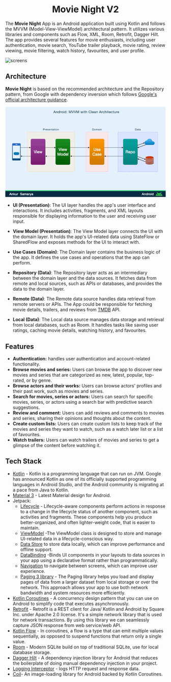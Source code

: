 <h1 align="center">Movie Night V2</h1>

The **Movie Night** App is an Android application built using Kotlin and follows the MVVM (Model-View-ViewModel) architectural pattern. It utilizes various libraries and components such as Flow, XML, Room, Retrofit, Dagger Hilt. The app provides several features for movie enthusiasts, including user authentication, movie search, YouTube trailer playback, movie rating, review viewing, movie filtering, watch history, favourites, and user profile.


![screens](screens/screens.jpg)

## Architecture
**Movie Night** is based on the recommended architecture and the Repository pattern, from Google with dependency inversion which follows [Google's official architecture guidance](https://developer.android.com/topic/architecture).

![architecture](figure/figure0.gif)


- **UI (Presentation)**: The UI layer handles the app's user interface and interactions. It includes activities, fragments, and XML layouts responsible for displaying information to the user and receiving user input.

- **View Model (Presentation)**: The View Model layer connects the UI with the domain layer. It holds the app's UI-related data using StateFlow or SharedFlow and exposes methods for the UI to interact with.

- **Use Cases (Domain)**: The Domain layer contains the business logic of the app. It defines the use cases and operations that the app can perform.

- **Repository (Data)**: The Repository layer acts as an intermediary between the domain layer and the data sources. It fetches data from remote and local sources, such as APIs or databases, and provides the data to the domain layer.

- **Remote (Data)**: The Remote data source handles data retrieval from remote servers or APIs. The App could be responsible for fetching movie details, trailers, and reviews from [TMDB](https://developers.themoviedb.org/3/getting-started/introduction) API.

- **Local (Data)**: The Local data source manages data storage and retrieval from local databases, such as Room. It handles tasks like saving user ratings, caching movie details, watching history, and favourites.



## Features
- <b>Authentication:</b> handles user authentication and account-related functionality.
- <b>Browse movies and series:</b> Users can browse the app to discover new movies and series that are categorized as new, latest, popular, top-rated, or by genre.
- <b>Browse actors and their works:</b> Users can browse actors' profiles and their past work, such as movies and series.
- <b>Search for movies, series or actors:</b> Users can search for specific movies, series, or actors using a search bar with predictive search suggestions.
- <b>Review and comment:</b> Users can add reviews and comments to movies and series, sharing their opinions and thoughts about the content.
- <b>Create custom lists:</b> Users can create custom lists to keep track of the movies and series they want to watch, such as a watch later list or a list of favourites.
- <b>Watch trailers:</b> Users can watch trailers of movies and series to get a glimpse of the content before watching it.

## Tech Stack
- [Kotlin](https://developer.android.com/kotlin) - Kotlin is a programming language that can run on JVM. Google has announced Kotlin as one of its officially supported programming languages in Android Studio, and the Android community is migrating at a pace from Java to Kotlin.
- [Material 3](https://m3.material.io/foundations/accessible-design/overview) - Latest Material design for Android.
- Jetpack:
    - [Lifecycle](https://developer.android.com/topic/libraries/architecture/lifecycle) - Lifecycle-aware components perform actions in response to a change in the lifecycle status of another component, such as activities and fragments. These components help you produce better-organized, and often lighter-weight code, that is easier to maintain.
    - [ViewModel](https://developer.android.com/topic/libraries/architecture/viewmodel) -The ViewModel class is designed to store and manage UI-related data in a lifecycle-conscious way.
    - [Data Store](https://developer.android.com/jetpack/androidx/releases/datastore) to store data locally, which can improve performance and offline support.
    - [DataBinding](https://developer.android.com/topic/libraries/data-binding) -Binds UI components in your layouts to data sources in your app using a declarative format rather than programmatically.
    - [Navigation](https://developer.android.com/jetpack/androidx/releases/navigation) to navigate between screens, which can improve user experience.
    - [Paging 3 library](https://developer.android.com/topic/libraries/architecture/paging/v3-overview) - The Paging library helps you load and display pages of data from a larger dataset from local storage or over the network. This approach allows your app to use both network bandwidth and system resources more efficiently.
- [Kotlin Coroutines](https://developer.android.com/kotlin/coroutines) - A concurrency design pattern that you can use on Android to simplify code that executes asynchronously.
- [Retrofit](https://square.github.io/retrofit) -  Retrofit is a REST client for Java/ Kotlin and Android by Square Inc. under Apache 2.0 license. It's a simple network library that is used for network transactions. By using this library we can seamlessly capture JSON response from web service/web API.
- [Kotlin Flow](https://developer.android.com/kotlin/flow) - In coroutines, a flow is a type that can emit multiple values sequentially, as opposed to suspend functions that return only a single value.
- [Room](https://developer.android.com/jetpack/androidx/releases/room?gclid=CjwKCAjww8mWBhABEiwAl6-2RXqgw6-tYMdlLGJiAhLnEl9PNim-Sz8lx9P6JCaOD9qfQQojs-4DoRoCPkAQAvD_BwE&gclsrc=aw.ds) - Modern SQLite build on top of traditional SQLite, use for local database storage.
- [Dagger Hilt](https://developer.android.com/training/dependency-injection/hilt-android) - A dependency injection library for Android that reduces the boilerplate of doing manual dependency injection in your project.
- [Logging Interceptor](https://github.com/square/okhttp/blob/master/okhttp-logging-interceptor/README.md) -  logs HTTP request and response data.
- [Coil](https://coil-kt.github.io/coil/compose/)- An image-loading library for Android backed by Kotlin Coroutines.





